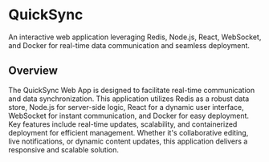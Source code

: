 # QuickSync

An interactive web application leveraging Redis, Node.js, React, WebSocket, and Docker for real-time data communication and seamless deployment.


## Overview

The QuickSync Web App is designed to facilitate real-time communication and data synchronization. This application utilizes Redis as a robust data store, Node.js for server-side logic, React for a dynamic user interface, WebSocket for instant communication, and Docker for easy deployment. Key features include real-time updates, scalability, and containerized deployment for efficient management. Whether it's collaborative editing, live notifications, or dynamic content updates, this application delivers a responsive and scalable solution.
